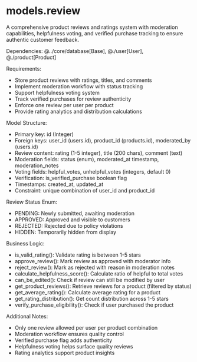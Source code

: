 # models.review

A comprehensive product reviews and ratings system with moderation capabilities, helpfulness voting, and verified purchase tracking to ensure authentic customer feedback.

Dependencies: @../core/database[Base], @./user[User], @./product[Product]

Requirements:
- Store product reviews with ratings, titles, and comments
- Implement moderation workflow with status tracking
- Support helpfulness voting system
- Track verified purchases for review authenticity
- Enforce one review per user per product
- Provide rating analytics and distribution calculations

Model Structure:
- Primary key: id (Integer)
- Foreign keys: user_id (users.id), product_id (products.id), moderated_by (users.id)
- Review content: rating (1-5 integer), title (200 chars), comment (text)
- Moderation fields: status (enum), moderated_at timestamp, moderation_notes
- Voting fields: helpful_votes, unhelpful_votes (integers, default 0)
- Verification: is_verified_purchase boolean flag
- Timestamps: created_at, updated_at
- Constraint: unique combination of user_id and product_id

Review Status Enum:
- PENDING: Newly submitted, awaiting moderation
- APPROVED: Approved and visible to customers
- REJECTED: Rejected due to policy violations
- HIDDEN: Temporarily hidden from display

Business Logic:
- is_valid_rating(): Validate rating is between 1-5 stars
- approve_review(): Mark review as approved with moderator info
- reject_review(): Mark as rejected with reason in moderation notes
- calculate_helpfulness_score(): Calculate ratio of helpful to total votes
- can_be_edited(): Check if review can still be modified by user
- get_product_reviews(): Retrieve reviews for a product (filtered by status)
- get_average_rating(): Calculate average rating for a product
- get_rating_distribution(): Get count distribution across 1-5 stars
- verify_purchase_eligibility(): Check if user purchased the product

Additional Notes:
- Only one review allowed per user per product combination
- Moderation workflow ensures quality control
- Verified purchase flag adds authenticity
- Helpfulness voting helps surface quality reviews
- Rating analytics support product insights